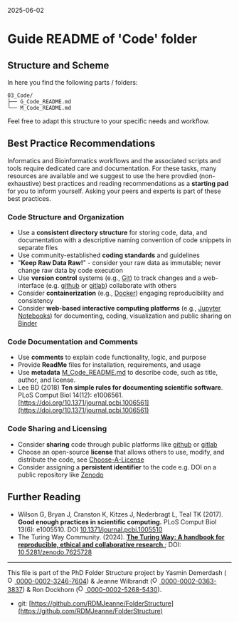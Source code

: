 2025-06-02

# Guide README of 'Code' folder

## Structure and Scheme

In here you find the following parts / folders:

```
03_Code/
├── G_Code_README.md
└── M_Code_README.md

```

Feel free to adapt this structure to your specific needs and workflow.

## Best Practice Recommendations

Informatics and Bioinformatics workflows and the associated scripts and tools require dedicated care and documentation. For these tasks, many resources are available and we suggest to use the here provdied (non-exhaustive) best practices and reading recommendations as a **starting pad** for you to inform yourself. Asking your peers and experts is part of these best practices.

### Code Structure and Organization

- Use a **consistent directory structure** for storing code, data, and documentation with a descriptive naming convention of code snippets in separate files
- Use community-established **coding standards** and guidelines
- "**Keep Raw Data Raw!**" - consider your raw data as immutable; never change raw data by code execution
- Use **version control** systems (e.g., [Git](https://git-scm.com/)) to track changes and a web-interface (e.g. [github](https://github.com/) or [gitlab](https://about.gitlab.com/)) collaborate with others
- Consider **containerization** (e.g., [Docker](https://www.docker.com/)) engaging reproducibility and consistency
- Consider **web-based interactive computing platforms** (e.g., [Jupyter Notebooks](https://jupyter.org/)) for documenting, coding, visualization and public sharing on [Binder](https://jupyter.org/binder)

### Code Documentation and Comments

- Use **comments** to explain code functionality, logic, and purpose
- Provide **ReadMe** files for installation, requirements, and usage
- Use **metadata** [M_Code_README.md](/PhD/02_Projects/03_ProjectX/YYYY-MM-DD_ExperimentX/03_Code/M_Code_README.md) to describe code, such as title, author, and license.
- Lee BD (2018) **Ten simple rules for documenting scientific software**. PLoS Comput Biol 14(12): e1006561. [https://doi.org/10.1371/journal.pcbi.1006561](https://doi.org/10.1371/journal.pcbi.1006561)


### Code Sharing and Licensing

- Consider **sharing** code through public platforms like [github](https://github.com/) or [gitlab](https://about.gitlab.com/)
- Choose an open-source **license** that allows others to use, modify, and distribute the code, see [Choose-A-License](https://choosealicense.com)
- Consider assigning a **persistent identifier** to the code e.g. DOI on a public repository like [Zenodo](https://zenodo.org/)

## Further Reading

* Wilson G, Bryan J, Cranston K, Kitzes J, Nederbragt L, Teal TK (2017). **Good enough practices in scientific computing.** PLoS Comput Biol 13(6): e1005510. DOI [10.1371/journal.pcbi.1005510](https://doi.org/10.1371/journal.pcbi.1005510)
* The Turing Way Community. (2024). [**The Turing Way: A handbook for reproducible, ethical and collaborative research**.](https://book.the-turing-way.org/reproducible-research/reproducible-research); DOI: [10.5281/zenodo.7625728](https://doi.org/10.5281/zenodo.7625728)


_____

This file is part of the PhD Folder Structure project by Yasmin Demerdash (<a href="https://orcid.org/0000-0002-3246-7604"><img alt="ORCID logo" src="https://info.orcid.org/wp-content/uploads/2019/11/orcid_16x16.png" width="16" height="16" /> 0000-0002-3246-7604</a>) & Jeanne  Wilbrandt (<a href="https://orcid.org/0000-0002-0363-3837"><img alt="ORCID logo" src="https://info.orcid.org/wp-content/uploads/2019/11/orcid_16x16.png" width="16" height="16" /> 0000-0002-0363-3837</a>) & Ron Dockhorn (<a href="https://orcid.org/0000-0002-5268-5430"><img alt="ORCID logo" src="https://info.orcid.org/wp-content/uploads/2019/11/orcid_16x16.png" width="16" height="16" /> 0000-0002-5268-5430</a>).

* git: [https://github.com/RDMJeanne/FolderStructure](https://github.com/RDMJeanne/FolderStructure)

